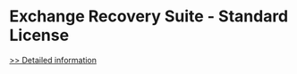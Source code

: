 # Exchange Recovery Suite - Standard License
[>> Detailed information](https://secure.shareit.com/shareit/product.html?productid=300865956&affiliateid=200057808)